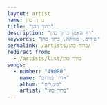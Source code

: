 ```yaml
---
layout: artist
name: ברוך כהן
title: "ברוך כהן"
description: "דף האמן ברוך כהן"
keywords: "שירים, מוזיקה, ברוך כהן"
permalink: /artists/ברוך-כהן/
redirect_from:
  - /artists/list/ברוך כהן
songs:
  - number: "49080"
    name: "אדיר במרום"
    album: "סינגלים"
    artist: "ברוך כהן"
---
```

